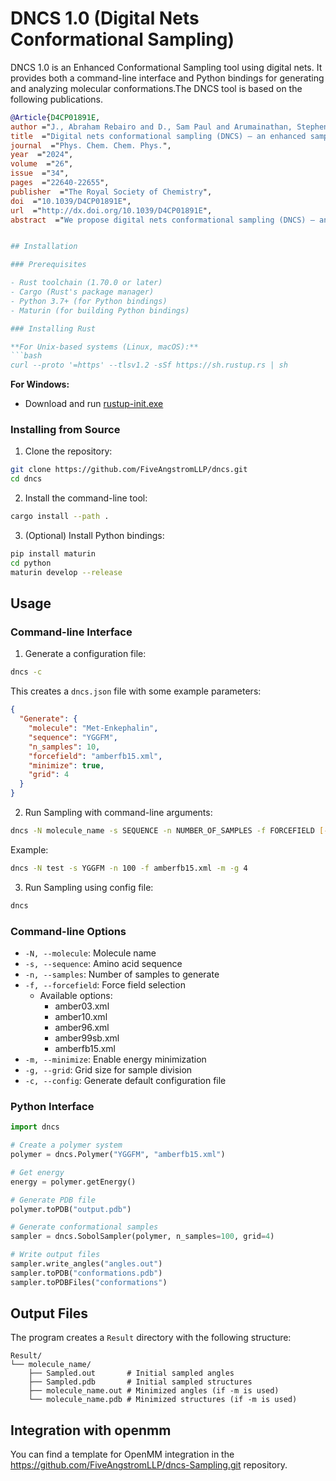 # DNCS 1.0 (Digital Nets Conformational Sampling)

DNCS 1.0 is an Enhanced Conformational Sampling tool using digital nets. It provides both a command-line interface and Python bindings for generating and analyzing molecular conformations.The DNCS tool is based on the following publications.

```bibtex
@Article{D4CP01891E,
author ="J., Abraham Rebairo and D., Sam Paul and Arumainathan, Stephen",
title  ="Digital nets conformational sampling (DNCS) – an enhanced sampling technique to explore the conformational space of intrinsically disordered peptides",
journal  ="Phys. Chem. Chem. Phys.",
year  ="2024",
volume  ="26",
issue  ="34",
pages  ="22640-22655",
publisher  ="The Royal Society of Chemistry",
doi  ="10.1039/D4CP01891E",
url  ="http://dx.doi.org/10.1039/D4CP01891E",
abstract  ="We propose digital nets conformational sampling (DNCS) – an enhanced sampling technique to explore the conformational ensembles of peptides{,} especially intrinsically disordered peptides (IDPs). The DNCS algorithm relies on generating history-dependent samples of dihedral variables using bitwise XOR operations and binary angle measurements (BAM). The algorithm was initially studied using met-enkephalin{,} a highly elusive neuropeptide. The DNCS method predicted near-native structures and the energy landscape of met-enkephalin was observed to be in direct correlation with earlier studies on the neuropeptide. Clustering analysis revealed that there are only 24 low-lying conformations of the molecule. The DNCS method has then been tested for predicting optimal conformations of 42 oligopeptides of length varying from 3 to 8 residues. The closest-to-native structures of 86% of cases are near-native and 24% of them have a root mean square deviation of less than 1.00 Å with respect to their crystal structures. The results obtained reveal that the DNCS method performs well{,} that too in less computational time."}


## Installation

### Prerequisites

- Rust toolchain (1.70.0 or later)
- Cargo (Rust's package manager)
- Python 3.7+ (for Python bindings)
- Maturin (for building Python bindings)

### Installing Rust

**For Unix-based systems (Linux, macOS):**
```bash
curl --proto '=https' --tlsv1.2 -sSf https://sh.rustup.rs | sh
```

**For Windows:**
- Download and run [rustup-init.exe](https://rustup.rs)


### Installing from Source

1. Clone the repository:
```bash
git clone https://github.com/FiveAngstromLLP/dncs.git
cd dncs
```

2. Install the command-line tool:
```bash
cargo install --path .
```

3. (Optional) Install Python bindings:
```bash
pip install maturin
cd python
maturin develop --release
```

## Usage

### Command-line Interface

1. Generate a configuration file:
```bash
dncs -c
```
This creates a `dncs.json` file with some example parameters:
```json
{
  "Generate": {
    "molecule": "Met-Enkephalin",
    "sequence": "YGGFM",
    "n_samples": 10,
    "forcefield": "amberfb15.xml",
    "minimize": true,
    "grid": 4
  }
}
```

2. Run Sampling with command-line arguments:
```bash
dncs -N molecule_name -s SEQUENCE -n NUMBER_OF_SAMPLES -f FORCEFIELD [-m] [-g GRID_SIZE]
```

Example:
```bash
dncs -N test -s YGGFM -n 100 -f amberfb15.xml -m -g 4
```

3. Run Sampling using config file:
```bash
dncs
```

### Command-line Options

- `-N, --molecule`: Molecule name
- `-s, --sequence`: Amino acid sequence
- `-n, --samples`: Number of samples to generate
- `-f, --forcefield`: Force field selection
  - Available options:
    - amber03.xml
    - amber10.xml
    - amber96.xml
    - amber99sb.xml
    - amberfb15.xml
- `-m, --minimize`: Enable energy minimization
- `-g, --grid`: Grid size for sample division
- `-c, --config`: Generate default configuration file

### Python Interface

```python
import dncs

# Create a polymer system
polymer = dncs.Polymer("YGGFM", "amberfb15.xml")

# Get energy
energy = polymer.getEnergy()

# Generate PDB file
polymer.toPDB("output.pdb")

# Generate conformational samples
sampler = dncs.SobolSampler(polymer, n_samples=100, grid=4)

# Write output files
sampler.write_angles("angles.out")
sampler.toPDB("conformations.pdb")
sampler.toPDBFiles("conformations")
```

## Output Files

The program creates a `Result` directory with the following structure:
```
Result/
└── molecule_name/
    ├── Sampled.out       # Initial sampled angles
    ├── Sampled.pdb       # Initial sampled structures
    ├── molecule_name.out # Minimized angles (if -m is used)
    └── molecule_name.pdb # Minimized structures (if -m is used)
```

## Integration with openmm

You can find a template for OpenMM integration in the https://github.com/FiveAngstromLLP/dncs-Sampling.git repository.
